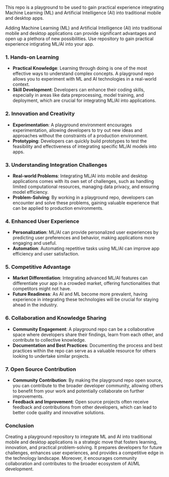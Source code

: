 This repo is a playground to be used to gain practical experience integrating Machine Learning (ML) and Artificial Intelligence (AI) into traditional mobile and desktop apps.

Adding Machine Learning (ML) and Artificial Intelligence (AI) into traditional mobile and desktop applications can provide significant advantages and open up a plethora of new possibilities. Use repository to gain practical experience intigrating ML/AI into your app.

### 1. Hands-on Learning
- **Practical Knowledge**: Learning through doing is one of the most effective ways to understand complex concepts. A playground repo allows you to experiment with ML and AI technologies in a real-world context.
- **Skill Development**: Developers can enhance their coding skills, especially in areas like data preprocessing, model training, and deployment, which are crucial for integrating ML/AI into applications.

### 2. Innovation and Creativity
- **Experimentation**: A playground environment encourages experimentation, allowing developers to try out new ideas and approaches without the constraints of a production environment.
- **Prototyping**: Developers can quickly build prototypes to test the feasibility and effectiveness of integrating specific ML/AI models into apps.

### 3. Understanding Integration Challenges
- **Real-world Problems**: Integrating ML/AI into mobile and desktop applications comes with its own set of challenges, such as handling limited computational resources, managing data privacy, and ensuring model efficiency.
- **Problem-Solving**: By working in a playground repo, developers can encounter and solve these problems, gaining valuable experience that can be applied to production environments.

### 4. Enhanced User Experience
- **Personalization**: ML/AI can provide personalized user experiences by predicting user preferences and behavior, making applications more engaging and useful.
- **Automation**: Automating repetitive tasks using ML/AI can improve app efficiency and user satisfaction.

### 5. Competitive Advantage
- **Market Differentiation**: Integrating advanced ML/AI features can differentiate your app in a crowded market, offering functionalities that competitors might not have.
- **Future Readiness**: As AI and ML become more prevalent, having experience in integrating these technologies will be crucial for staying ahead in the industry.

### 6. Collaboration and Knowledge Sharing
- **Community Engagement**: A playground repo can be a collaborative space where developers share their findings, learn from each other, and contribute to collective knowledge.
- **Documentation and Best Practices**: Documenting the process and best practices within the repo can serve as a valuable resource for others looking to undertake similar projects.

### 7. Open Source Contribution
- **Community Contribution**: By making the playground repo open source, you can contribute to the broader developer community, allowing others to benefit from your work and potentially collaborate on further improvements.
- **Feedback and Improvement**: Open source projects often receive feedback and contributions from other developers, which can lead to better code quality and innovative solutions.

### Conclusion
Creating a playground repository to integrate ML and AI into traditional mobile and desktop applications is a strategic move that fosters learning, innovation, and practical problem-solving. It prepares developers for future challenges, enhances user experiences, and provides a competitive edge in the technology landscape. Moreover, it encourages community collaboration and contributes to the broader ecosystem of AI/ML development.




